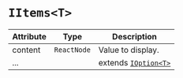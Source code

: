 # `IItems<T>`

| Attribute | Type        | Description                         |
| --------- | ----------- | ----------------------------------- |
| content   | `ReactNode` | Value to display.                   |
| ...       |             | extends [`IOption<T>`](./i-options) |
